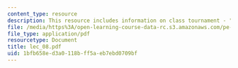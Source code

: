 ```yaml
---
content_type: resource
description: This resource includes information on class tournament - "Singles Tourney".
file: /media/https%3A/open-learning-course-data-rc.s3.amazonaws.com/pe-730-archery-spring-2006/1bfb658ed3a0118bff5aeb7ebd0709bf_lec_08.pdf
file_type: application/pdf
resourcetype: Document
title: lec_08.pdf
uid: 1bfb658e-d3a0-118b-ff5a-eb7ebd0709bf
---
```

